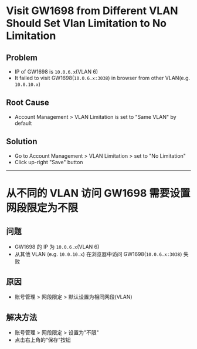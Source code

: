 # Visit GW1698 from Different VLAN Should Set Vlan Limitation to No Limitation

## Problem
* IP of GW1698 is `10.0.6.x`(VLAN 6)
* It failed to visit GW1698(`10.0.6.x:3038`) in browser from other VLAN(e.g. `10.0.10.x`)

## Root Cause
* Account Management > VLAN Limitation is set to "Same VLAN" by default

## Solution
* Go to Account Management > VLAN Limitation > set to "No Limitation"
* Click up-right "Save" button

-------------

# 从不同的 VLAN 访问 GW1698 需要设置网段限定为不限

## 问题
* GW1698 的 IP 为 `10.0.6.x`(VLAN 6)
* 从其他 VLAN (e.g. `10.0.10.x`) 在浏览器中访问 GW1698(`10.0.6.x:3038`) 失败

## 原因
* 账号管理 > 网段限定 > 默认设置为相同网段(VLAN)

## 解决方法
* 账号管理 > 网段限定 > 设置为"不限"
* 点击右上角的“保存”按钮
